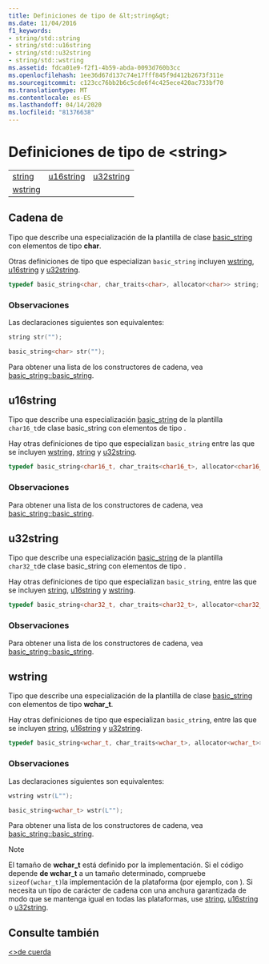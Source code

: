 ```yaml
---
title: Definiciones de tipo de &lt;string&gt;
ms.date: 11/04/2016
f1_keywords:
- string/std::string
- string/std::u16string
- string/std::u32string
- string/std::wstring
ms.assetid: fdca01e9-f2f1-4b59-abda-0093d760b3cc
ms.openlocfilehash: 1ee36d67d137c74e17fff845f9d412b2673f311e
ms.sourcegitcommit: c123cc76bb2b6c5cde6f4c425ece420ac733bf70
ms.translationtype: MT
ms.contentlocale: es-ES
ms.lasthandoff: 04/14/2020
ms.locfileid: "81376638"
---
```

# <a name="ltstringgt-typedefs"></a>Definiciones de tipo de &lt;string&gt;

||||
|-|-|-|
|[string](#string)|[u16string](#u16string)|[u32string](#u32string)|
|[wstring](#wstring)|

## <a name="string"></a>Cadena de <a name="string"></a>

Tipo que describe una especialización de la plantilla de clase [basic_string](../standard-library/basic-string-class.md) con elementos de tipo **char**.

Otras definiciones de tipo que especializan `basic_string` incluyen [wstring](../standard-library/string-typedefs.md#wstring), [u16string](../standard-library/string-typedefs.md#u16string) y [u32string](../standard-library/string-typedefs.md#u32string).

```cpp
typedef basic_string<char, char_traits<char>, allocator<char>> string;
```

### <a name="remarks"></a>Observaciones

Las declaraciones siguientes son equivalentes:

```cpp
string str("");

basic_string<char> str("");
```

Para obtener una lista de los constructores de cadena, vea [basic_string::basic_string](../standard-library/basic-string-class.md#basic_string).

## <a name="u16string"></a><a name="u16string"></a>u16string

Tipo que describe una especialización [basic_string](../standard-library/basic-string-class.md) de la plantilla `char16_t`de clase basic_string con elementos de tipo .

Hay otras definiciones de tipo que especializan `basic_string` entre las que se incluyen [wstring](../standard-library/string-typedefs.md#wstring), [string](../standard-library/string-typedefs.md#string) y [u32string](../standard-library/string-typedefs.md#u32string).

```cpp
typedef basic_string<char16_t, char_traits<char16_t>, allocator<char16_t>> u16string;
```

### <a name="remarks"></a>Observaciones

Para obtener una lista de los constructores de cadena, vea [basic_string::basic_string](../standard-library/basic-string-class.md#basic_string).

## <a name="u32string"></a><a name="u32string"></a>u32string

Tipo que describe una especialización [basic_string](../standard-library/basic-string-class.md) de la plantilla `char32_t`de clase basic_string con elementos de tipo .

Hay otras definiciones de tipo que especializan `basic_string`, entre las que se incluyen [string](../standard-library/string-typedefs.md#string), [u16string](../standard-library/string-typedefs.md#u16string) y [wstring](../standard-library/string-typedefs.md#wstring).

```cpp
typedef basic_string<char32_t, char_traits<char32_t>, allocator<char32_t>> u32string;
```

### <a name="remarks"></a>Observaciones

Para obtener una lista de los constructores de cadena, vea [basic_string::basic_string](../standard-library/basic-string-class.md#basic_string).

## <a name="wstring"></a><a name="wstring"></a>wstring

Tipo que describe una especialización de la plantilla de clase [basic_string](../standard-library/basic-string-class.md) con elementos de tipo **wchar_t**.

Hay otras definiciones de tipo que especializan `basic_string`, entre las que se incluyen [string](../standard-library/string-typedefs.md#string), [u16string](../standard-library/string-typedefs.md#u16string) y [u32string](../standard-library/string-typedefs.md#u32string).

```cpp
typedef basic_string<wchar_t, char_traits<wchar_t>, allocator<wchar_t>> wstring;
```

### <a name="remarks"></a>Observaciones

Las declaraciones siguientes son equivalentes:

```cpp
wstring wstr(L"");

basic_string<wchar_t> wstr(L"");
```

Para obtener una lista de los constructores de cadena, vea [basic_string::basic_string](../standard-library/basic-string-class.md#basic_string).

> [!NOTE]
> El tamaño de **wchar_t** está definido por la implementación. Si el código depende **de wchar_t** a un tamaño determinado, compruebe `sizeof(wchar_t)`la implementación de la plataforma (por ejemplo, con ). Si necesita un tipo de carácter de cadena con una anchura garantizada de modo que se mantenga igual en todas las plataformas, use [string](../standard-library/string-typedefs.md#string), [u16string](../standard-library/string-typedefs.md#u16string) o [u32string](../standard-library/string-typedefs.md#u32string).

## <a name="see-also"></a>Consulte también

[\<>de cuerda](../standard-library/string.md)
